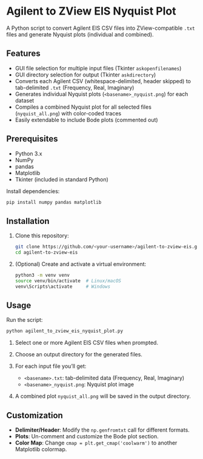 # Agilent to ZView EIS Nyquist Plot

A Python script to convert Agilent EIS CSV files into ZView-compatible `.txt` files and generate Nyquist plots (individual and combined).

## Features

- GUI file selection for multiple input files (Tkinter `askopenfilenames`)  
- GUI directory selection for output (Tkinter `askdirectory`)  
- Converts each Agilent CSV (whitespace-delimited, header skipped) to tab-delimited `.txt` (Frequency, Real, Imaginary)  
- Generates individual Nyquist plots (`<basename>_nyquist.png`) for each dataset  
- Compiles a combined Nyquist plot for all selected files (`nyquist_all.png`) with color-coded traces  
- Easily extendable to include Bode plots (commented out)

## Prerequisites

- Python 3.x  
- NumPy  
- pandas  
- Matplotlib  
- Tkinter (included in standard Python)

Install dependencies:
```bash
pip install numpy pandas matplotlib
````

## Installation

1. Clone this repository:

   ```bash
   git clone https://github.com/<your-username>/agilent-to-zview-eis.git
   cd agilent-to-zview-eis
   ```
2. (Optional) Create and activate a virtual environment:

   ```bash
   python3 -m venv venv
   source venv/bin/activate  # Linux/macOS
   venv\Scripts\activate     # Windows
   ```

## Usage

Run the script:

```bash
python agilent_to_zview_eis_nyquist_plot.py
```

1. Select one or more Agilent EIS CSV files when prompted.
2. Choose an output directory for the generated files.
3. For each input file you’ll get:

   * `<basename>.txt`: tab-delimited data (Frequency, Real, Imaginary)
   * `<basename>_nyquist.png`: Nyquist plot image
4. A combined plot `nyquist_all.png` will be saved in the output directory.

## Customization

* **Delimiter/Header**: Modify the `np.genfromtxt` call for different formats.
* **Plots**: Un-comment and customize the Bode plot section.
* **Color Map**: Change `cmap = plt.get_cmap('coolwarm')` to another Matplotlib colormap.

